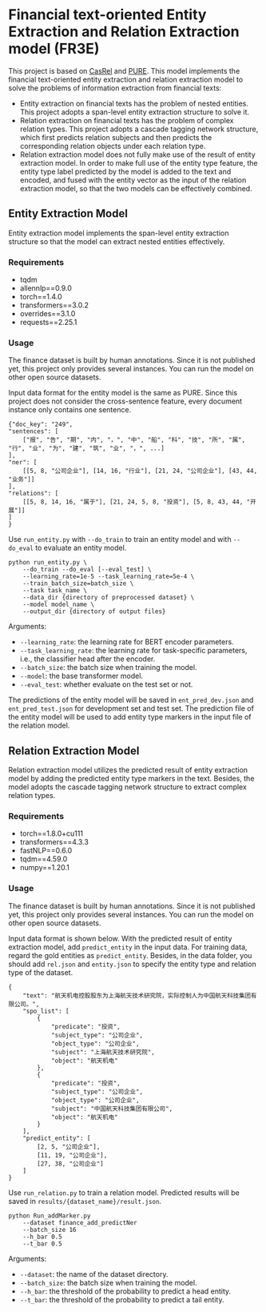 # Financial text-oriented Entity Extraction and Relation Extraction model (FR3E)
This project is based on [CasRel](https://github.com/Onion12138/CasRelPyTorch) and [PURE](https://github.com/princeton-nlp/PURE). This model implements the financial text-oriented entity extraction and relation extraction model to solve the problems of information extraction from financial texts:
- Entity extraction on financial texts has the problem of nested entities. This project adopts a span-level entity extraction structure to solve it.
- Relation extraction on financial texts has the problem of complex relation types. This project adopts a cascade tagging network structure, which first predicts relation subjects and then predicts the corresponding relation objects under each relation type.
- Relation extraction model does not fully make use of the result of entity extraction model. In order to make full use of the entity type feature, the entity type label predicted by the model is added to the text and encoded, and fused with the entity vector as the input of the relation extraction model, so that the two models can be effectively combined.

## Entity Extraction Model
Entity extraction model implements the span-level entity extraction structure so that the model can extract nested entities effectively.

### Requirements
- tqdm
- allennlp==0.9.0
- torch==1.4.0
- transformers==3.0.2
- overrides==3.1.0
- requests==2.25.1

### Usage
The finance dataset is built by human annotations. Since it is not published yet, this project only provides several instances. You can run the model on other open source datasets. 

Input data format for the entity model is the same as PURE. Since this project does not consider the cross-sentence feature, every document instance only contains one sentence.
```
{"doc_key": "249", 
"sentences": [
    ["报", "告", "期", "内", "，", "中", "船", "科", "技", "所", "属", "行", "业", "为", "建", "筑", "业", "，", ...]
], 
"ner": [
    [[5, 8, "公司企业"], [14, 16, "行业"], [21, 24, "公司企业"], [43, 44, "业务"]]
],
"relations": [
    [[5, 8, 14, 16, "属于"], [21, 24, 5, 8, "投资"], [5, 8, 43, 44, "开展"]]
]
}
```
Use `run_entity.py` with `--do_train` to train an entity model and with `--do_eval` to evaluate an entity model.
```
python run_entity.py \
    --do_train --do_eval [--eval_test] \
    --learning_rate=1e-5 --task_learning_rate=5e-4 \
    --train_batch_size=batch_size \
    --task task_name \
    --data_dir {directory of preprocessed dataset} \
    --model model_name \
    --output_dir {directory of output files}
```
Arguments:
* `--learning_rate`: the learning rate for BERT encoder parameters.
* `--task_learning_rate`: the learning rate for task-specific parameters, i.e., the classifier head after the encoder.
* `--batch_size`: the batch size when training the model.
* `--model`: the base transformer model. 
* `--eval_test`: whether evaluate on the test set or not.

The predictions of the entity model will be saved in `ent_pred_dev.json` and `ent_pred_test.json` for development set and test set. The prediction file of the entity model will be used to add entity type markers in the input file of the relation model.

## Relation Extraction Model
Relation extraction model utilizes the predicted result of entity extraction model by adding the predicted entity type markers in the text. Besides, the model adopts the cascade tagging network structure to extract complex relation types.
### Requirements
- torch==1.8.0+cu111
- transformers==4.3.3
- fastNLP==0.6.0
- tqdm==4.59.0
- numpy==1.20.1

### Usage
The finance dataset is built by human annotations. Since it is not published yet, this project only provides several instances. You can run the model on other open source datasets. 

Input data format is shown below. With the predicted result of entity extraction model, add `predict_entity` in the input data. For training data, regard the gold entities as `predict_entity`. Besides, in the data folder, you should add `rel.json` and `entity.json` to specify the entity type and relation type of the dataset.
```
{
    "text": "航天机电控股股东为上海航天技术研究院，实际控制人为中国航天科技集团有限公司。",
    "spo_list": [
        {
            "predicate": "投资",
            "subject_type": "公司企业",
            "object_type": "公司企业",
            "subject": "上海航天技术研究院",
            "object": "航天机电"
        },
        {
            "predicate": "投资",
            "subject_type": "公司企业",
            "object_type": "公司企业",
            "subject": "中国航天科技集团有限公司",
            "object": "航天机电"
        }
    ],
    "predict_entity": [
        [2, 5, "公司企业"],
        [11, 19, "公司企业"],
        [27, 38, "公司企业"]
    ]
}
```
Use `run_relation.py` to train a relation model. Predicted results will be saved in `results/{dataset_name}/result.json`.
```
python Run_addMarker.py 
    --dataset finance_add_predictNer 
    --batch_size 16 
    --h_bar 0.5 
    --t_bar 0.5
```

Arguments:
* `--dataset`: the name of the dataset directory.
* `--batch_size`: the batch size when training the model.
* `--h_bar`: the threshold of the probability to predict a head entity. 
* `--t_bar`: the threshold of the probability to predict a tail entity. 